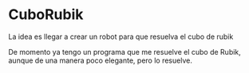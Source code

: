 # CuboRubik

La idea es llegar a crear un robot para que resuelva el cubo de rubik

De momento ya tengo un programa que me resuelve el cubo de Rubik, aunque de una manera poco elegante, pero lo resuelve.

